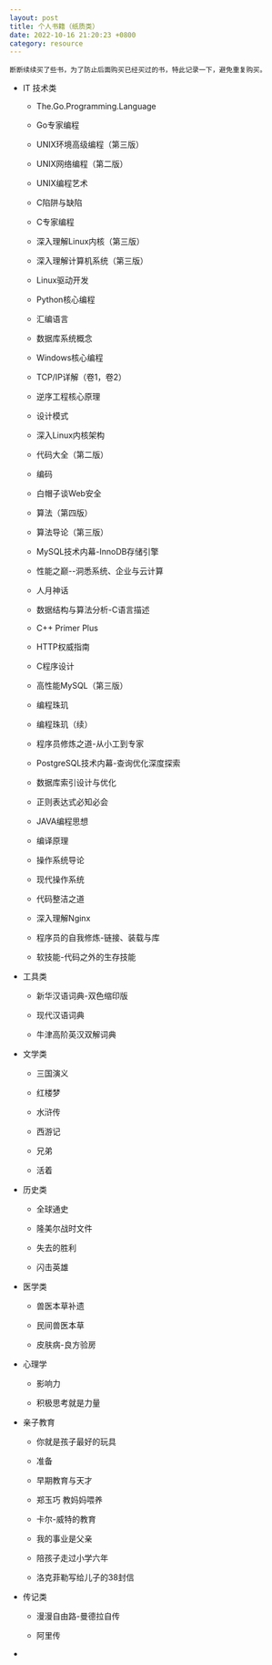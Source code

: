 ```yaml
---
layout: post
title: 个人书籍（纸质类）
date: 2022-10-16 21:20:23 +0800
category: resource
---
```

  
    断断续续买了些书，为了防止后面购买已经买过的书，特此记录一下，避免重复购买。

* IT 技术类

  - The.Go.Programming.Language

  - Go专家编程

  - UNIX环境高级编程（第三版）

  - UNIX网络编程（第二版）

  - UNIX编程艺术

  - C陷阱与缺陷

  - C专家编程

  - 深入理解Linux内核（第三版）

  - 深入理解计算机系统（第三版）

  - Linux驱动开发

  - Python核心编程

  - 汇编语言

  - 数据库系统概念

  - Windows核心编程

  - TCP/IP详解（卷1，卷2）

  - 逆序工程核心原理

  - 设计模式

  - 深入Linux内核架构
  
  - 代码大全（第二版）

  - 编码

  - 白帽子谈Web安全

  - 算法（第四版）

  - 算法导论（第三版）

  - MySQL技术内幕-InnoDB存储引擎

  - 性能之巅--洞悉系统、企业与云计算

  - 人月神话

  - 数据结构与算法分析-C语言描述

  - C++ Primer Plus

  - HTTP权威指南

  - C程序设计

  - 高性能MySQL（第三版）

  - 编程珠玑

  - 编程珠玑（续）

  - 程序员修炼之道-从小工到专家

  - PostgreSQL技术内幕-查询优化深度探索

  - 数据库索引设计与优化

  - 正则表达式必知必会

  - JAVA编程思想

  - 编译原理

  - 操作系统导论

  - 现代操作系统

  - 代码整洁之道

  - 深入理解Nginx

  - 程序员的自我修炼-链接、装载与库

  - 软技能-代码之外的生存技能
 
* 工具类

  - 新华汉语词典-双色缩印版

  - 现代汉语词典

  - 牛津高阶英汉双解词典

* 文学类

  - 三国演义

  - 红楼梦

  - 水浒传

  - 西游记

  - 兄弟

  - 活着

* 历史类

  - 全球通史

  - 隆美尔战时文件

  - 失去的胜利

  - 闪击英雄

* 医学类

  - 兽医本草补遗

  - 民间兽医本草

  - 皮肤病-良方验房

* 心理学

  - 影响力  

  - 积极思考就是力量

* 亲子教育

  - 你就是孩子最好的玩具

  - 准备

  - 早期教育与天才

  - 郑玉巧 教妈妈喂养

  - 卡尔-威特的教育

  - 我的事业是父亲

  - 陪孩子走过小学六年

  - 洛克菲勒写给儿子的38封信


* 传记类

  - 漫漫自由路-曼德拉自传

  - 阿里传

* 